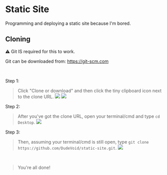 # Static Site
Programming and deploying a static site because I'm bored.

## Cloning
:warning: Git IS required for this to work. 

Git can be downloaded from: https://git-scm.com

&nbsp;

Step 1:
> Click "Clone or download" and then click the tiny clipboard icon next to the clone URL. 
![](https://cdn.discordapp.com/attachments/356015479636230144/392501862013730816/unknown.png)
![](https://cdn.discordapp.com/attachments/356015479636230144/392502397194338306/unknown.png)

Step 2:
> After you've got the clone URL, open your terminal/cmd and type `cd Desktop`.
![](https://cdn.discordapp.com/attachments/356015479636230144/392503069696589827/unknown.png)

Step 3:
> Then, assuming your terminal/cmd is still open, type `git clone https://github.com/DudeVoid/static-site.git`.
![](https://cdn.discordapp.com/attachments/356015479636230144/392503340078071808/unknown.png)

&nbsp;
> You're all done!
